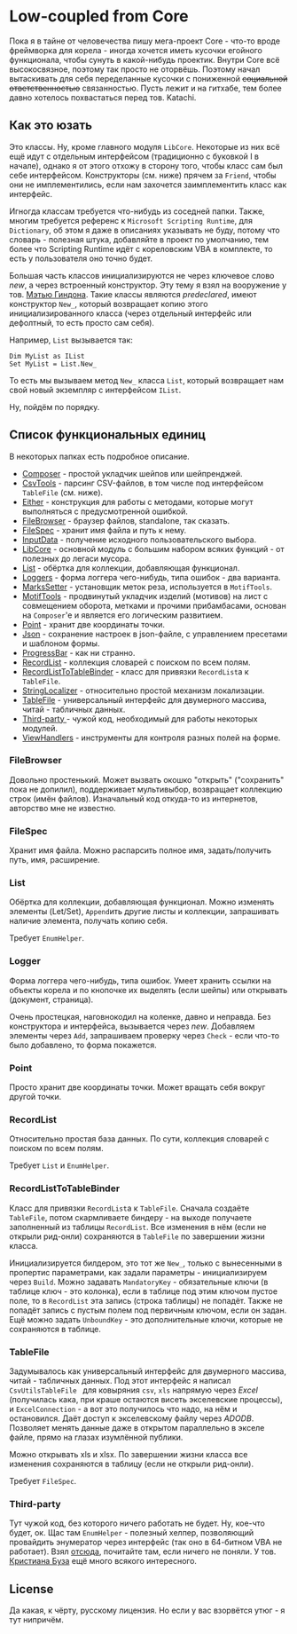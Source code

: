# Low-coupled from Core

Пока я в тайне от человечества пишу мега-проект Core - что-то вроде фреймворка для корела - иногда хочется иметь кусочки егойного функционала, чтобы сунуть в какой-нибудь проектик. Внутри Core всё высокосвязное, поэтому так просто не оторвёшь. Поэтому начал вытаскивать для себя переделанные кусочки с пониженной <s>социальной ответственностью</s> связанностью. Пусть лежит и на гитхабе, тем более давно хотелось похвастаться перед тов. Katachi.

## Как это юзать

Это классы. Ну, кроме главного модуля `LibCore`. Некоторые из них всё ещё идут с отдельным интерфейсом (традиционно с буковкой I в начале), однако я от этого отхожу в сторону того, чтобы класс сам был себе интерфейсом. Конструкторы (см. ниже) прячем за `Friend`, чтобы они не имплементились, если нам захочется заимплементить класс как интерфейс.

Игногда классам требуется что-нибудь из соседней папки. Также, многим требуется референс к `Microsoft Scripting Runtime`, для `Dictionary`, об этом я даже в описаниях указывать не буду, потому что словарь - полезная штука, добавляйте в проект по умолчанию, тем более что Scripting Runtime идёт с кореловским VBA в комплекте, то есть у пользователя оно точно будет.

Большая часть классов инициализируются не через ключевое слово *new*, а через встроенный конструктор. Эту тему я взял на вооружение у тов. [Мэтью Гиндона](https://github.com/retailcoder). Такие классы являются *predeclared*, имеют конструктор `New_`, который возвращает копию этого инициализированного класса (через отдельный интерфейс или дефолтный, то есть просто сам себя).

Например, `List` вызывается так:

```VBA
Dim MyList as IList
Set MyList = List.New_
```

То есть мы вызываем метод `New_` класса `List`, который возвращает нам свой новый экземпляр с интерфейсом `IList`.

Ну, пойдём по порядку.

## Список функциональных единиц

В некоторых папках есть подробное описание.

- [Composer](Composer) - простой укладчик шейпов или шейпренджей.
- [CsvTools](CsvTools) - парсинг CSV-файлов, в том числе под интерфейсом `TableFile` (см. ниже).
- [Either](Either) - конструкция для работы с методами, которые могут выполняться с предусмотренной ошибкой.
- [FileBrowser](FileBrowser) - браузер файлов, standalone, так сказать.
- [FileSpec](FileSpec) - хранит имя файла и путь к нему.
- [InputData](InputData) - получение исходного пользовательского выбора.
- [LibCore](LibCore) - основной модуль с большим набором всяких функций - от полезных до легаси мусора.
- [List](List) - обёртка для коллекции, добавляющая функционал.
- [Loggers](Loggers) - форма логгера чего-нибудь, типа ошибок - два варианта.
- [MarksSetter](MarksSetter) - установщик меток реза, используется в `MotifTools`.
- [MotifTools](MotifTools) - продвинутый укладчик изделий (мотивов) на лист с совмещением оборота, метками и прочими прибамбасами, основан на `Composer`'е и является его логическим развитием.
- [Point](Point) - хранит две координаты точки.
- [Json](Json) - сохранение настроек в json-файле, с управлением пресетами и шаблоном формы.
- [ProgressBar](ProgressBar) - как ни странно.
- [RecordList](RecordList) - коллекция словарей с поиском по всем полям.
- [RecordListToTableBinder](RecordListToTableBinder) - класс для привязки `RecordList`а к `TableFile`.
- [StringLocalizer](StringLocalizer) - относительно простой механизм локализации.
- [TableFile](TableFile) - универсальный интерфейс для двумерного массива, читай - табличных данных.
- [Third-party ](Third-party) - чужой код, необходимый для работы некоторых модулей.
- [ViewHandlers](ViewHandlers) - инструменты для контроля разных полей на форме.

### FileBrowser

Довольно простенький. Может вызвать окошко "открыть" ("сохранить" пока не допилил), поддерживает мультивыбор, возвращает коллекцию строк (имён файлов). Изначальный код откуда-то из интернетов, авторство мне не известно.

### FileSpec

Хранит имя файла. Можно распарсить полное имя, задать/получить путь, имя, расширение.

### List

Обёртка для коллекции, добавляющая функционал. Можно изменять элементы (Let/Set), `Append`ить другие листы и коллекции, запрашивать наличие элемента, получать копию себя.

Требует `EnumHelper`.

### Logger

Форма логгера чего-нибудь, типа ошибок. Умеет хранить ссылки на объекты корела и по кнопочке их выделять (если шейпы) или открывать (документ, страница).

Очень простецкая, наговнокодил на коленке, давно и неправда. Без конструктора и интерфейса, вызывается через *new*. Добавляем элементы через `Add`, запрашиваем проверку через `Check` - если что-то было добавлено, то форма покажется.

### Point

Просто хранит две координаты точки. Может вращать себя вокруг другой точки.

### RecordList

Относительно простая база данных. По сути, коллекция словарей с поиском по всем полям.

Требует `List` и `EnumHelper`.

### RecordListToTableBinder

Класс для привязки `RecordList`а к `TableFile`. Cначала создаёте `TableFile`, потом скармливаете биндеру - на выходе получаете заполненный из таблицы `RecordList`. Все изменения в нём (если не открыли рид-онли) сохраняются в `TableFile` по завершении жизни класса.

Инициализируется билдером, это тот же `New_`, только с вынесенными в пропертис параметрами, как задали параметры - инициализируем через `Build`. Можно задавать `MandatoryKey` - обязательные ключи (в таблице ключ - это колонка), если в таблице под этим ключом пустое поле, то в `RecordList` эта запись (строка таблицы) не попадёт. Также не попадёт запись с пустым полем под первичным ключом, если он задан. Ещё можно задать `UnboundKey` - это дополнительные ключи, которые не сохраняются в таблице.

### TableFile

Задумывалось как универсальный интерфейс для двумерного массива, читай - табличных данных. Под этот интерфейс я написал `CsvUtilsTableFile ` для ковыряния `csv`, `xls` напрямую через *Excel* (получилась кака, при краше остаются висеть экселевские процессы), и `ExcelConnection` - а вот это получилось что надо, на нём и остановился. Даёт доступ к экселевскому файлу через *ADODB*. Позволяет менять данные даже в открытом параллельно в экселе файле, прямо на глазах изумлённой публики.

Можно открывать xls и xlsx. По завершении жизни класса все изменения сохраняются в таблицу (если не открыли рид-онли).

Требует `FileSpec`.

### Third-party

Тут чужой код, без которого ничего работать не будет. Ну, кое-что будет, ок. Щас там `EnumHelper` - полезный хелпер, позволяющий провайдить энумератор через интерфейс (так оно в 64-битном VBA не работает). Взял [отсюда](https://github.com/cristianbuse/VBA-KeyedCollection), почитайте там, если ничего не поняли. У тов. [Кристиана Буза](https://github.com/cristianbuse) ещё много всякого интересного.

## License

Да какая, к чёрту, русскому лицензия. Но если у вас взорвётся утюг - я тут нипричём.
